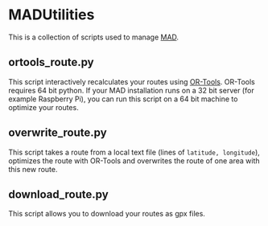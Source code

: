 # MADUtilities

This is a collection of scripts used to manage [MAD](https://github.com/Map-A-Droid/MAD).

## ortools_route.py

This script interactively recalculates your routes using [OR-Tools](https://developers.google.com/optimization). OR-Tools requires 64 bit python. If your MAD installation runs on a 32 bit server (for example Raspberry Pi), you can run this script on a 64 bit machine to optimize your routes.

## overwrite_route.py

This script takes a route from a local text file (lines of `latitude, longitude`), optimizes the route with OR-Tools and overwrites the route of one area with this new route.

## download_route.py

This script allows you to download your routes as gpx files.